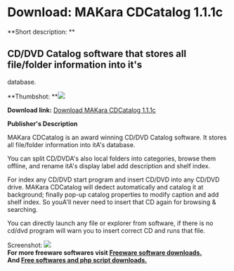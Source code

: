 # Download: MAKara CDCatalog 1.1.1c

**Short description: **

## CD/DVD Catalog software that stores all file/folder information into it's
database.

  
**Thumbshot: **![](http://www.freewarefiles.com/screenshot/makaracdcatalog_md.gif)   
  
**Download link:** [Download MAKara CDCatalog 1.1.1c](http://freesoftwares.boysofts.com/MAKara-CDCatalog-c_program_17969.html)  
  

**Publisher's Description**  
  

MAKara CDCatalog is an award winning CD/DVD Catalog software. It stores all
file/folder information into itA's database.

You can split CD/DVDA's also local folders into categories, browse them
offline, and rename itA's display label add description and shelf index.

For index any CD/DVD start program and insert CD/DVD into any CD/DVD drive.
MAKara CDCatalog will dedect automatically and catalog it at background;
finally pop-up catalog properties to modify caption and add shelf index. So
youA'll never need to insert that CD again for browsing & searching.

You can directly launch any file or explorer from software, if there is no
cd/dvd program will warn you to insert correct CD and runs that file.

  
  
Screenshot: ![](http://www.freewarefiles.com/screenshot/makaracdcatalog.gif)  
**For more freeware softwares visit [Freeware software downloads.](http://freesoftwares.boysofts.com/)**   
**And [Free softwares and php script downloads.](http://www.boysofts.com/)**

